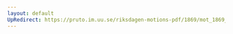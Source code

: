 ```yaml
---
layout: default
UpRedirect: https://pruto.im.uu.se/riksdagen-motions-pdf/1869/mot_1869__ak__257/mot_1869__ak__257-002.pdf
---
```

